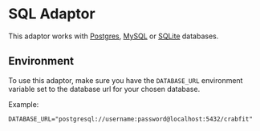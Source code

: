 # SQL Adaptor

This adaptor works with [Postgres](https://www.postgresql.org/), [MySQL](https://www.mysql.com/) or [SQLite](https://sqlite.org/index.html) databases.

## Environment

To use this adaptor, make sure you have the `DATABASE_URL` environment variable set to the database url for your chosen database.

Example:

```env
DATABASE_URL="postgresql://username:password@localhost:5432/crabfit"
```
